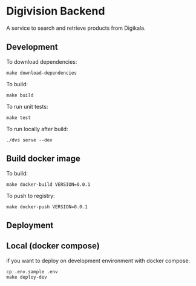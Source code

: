 # Digivision Backend

A service to search and retrieve products from Digikala.

## Development

To download dependencies:
```shell script
make download-dependencies
```
To build:
```shell script
make build
```
To run unit tests:
```shell script
make test
```
To run locally after build:
```shell script
./dvs serve --dev
```

## Build docker image
To build:
```shell script
make docker-build VERSION=0.0.1
```
To push to registry:
```shell script
make docker-push VERSION=0.0.1
```

## Deployment
## Local (docker compose)
if you want to deploy on development environment with docker compose:
```shell script
cp .env.sample .env
make deploy-dev
```

